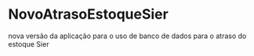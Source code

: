 # NovoAtrasoEstoqueSier
nova versão da aplicação para o uso de banco de dados para o atraso do estoque Sier

